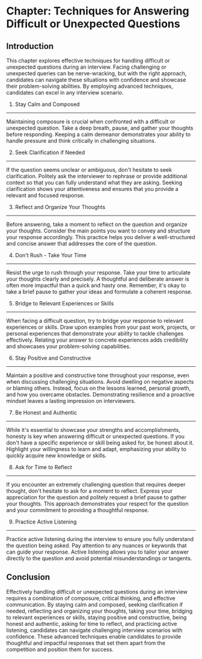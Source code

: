 Chapter: Techniques for Answering Difficult or Unexpected Questions
===================================================================

Introduction
------------

This chapter explores effective techniques for handling difficult or unexpected questions during an interview. Facing challenging or unexpected queries can be nerve-wracking, but with the right approach, candidates can navigate these situations with confidence and showcase their problem-solving abilities. By employing advanced techniques, candidates can excel in any interview scenario.

1. Stay Calm and Composed
-------------------------

Maintaining composure is crucial when confronted with a difficult or unexpected question. Take a deep breath, pause, and gather your thoughts before responding. Keeping a calm demeanor demonstrates your ability to handle pressure and think critically in challenging situations.

2. Seek Clarification if Needed
-------------------------------

If the question seems unclear or ambiguous, don't hesitate to seek clarification. Politely ask the interviewer to rephrase or provide additional context so that you can fully understand what they are asking. Seeking clarification shows your attentiveness and ensures that you provide a relevant and focused response.

3. Reflect and Organize Your Thoughts
-------------------------------------

Before answering, take a moment to reflect on the question and organize your thoughts. Consider the main points you want to convey and structure your response accordingly. This practice helps you deliver a well-structured and concise answer that addresses the core of the question.

4. Don't Rush - Take Your Time
------------------------------

Resist the urge to rush through your response. Take your time to articulate your thoughts clearly and precisely. A thoughtful and deliberate answer is often more impactful than a quick and hasty one. Remember, it's okay to take a brief pause to gather your ideas and formulate a coherent response.

5. Bridge to Relevant Experiences or Skills
-------------------------------------------

When facing a difficult question, try to bridge your response to relevant experiences or skills. Draw upon examples from your past work, projects, or personal experiences that demonstrate your ability to tackle challenges effectively. Relating your answer to concrete experiences adds credibility and showcases your problem-solving capabilities.

6. Stay Positive and Constructive
---------------------------------

Maintain a positive and constructive tone throughout your response, even when discussing challenging situations. Avoid dwelling on negative aspects or blaming others. Instead, focus on the lessons learned, personal growth, and how you overcame obstacles. Demonstrating resilience and a proactive mindset leaves a lasting impression on interviewers.

7. Be Honest and Authentic
--------------------------

While it's essential to showcase your strengths and accomplishments, honesty is key when answering difficult or unexpected questions. If you don't have a specific experience or skill being asked for, be honest about it. Highlight your willingness to learn and adapt, emphasizing your ability to quickly acquire new knowledge or skills.

8. Ask for Time to Reflect
--------------------------

If you encounter an extremely challenging question that requires deeper thought, don't hesitate to ask for a moment to reflect. Express your appreciation for the question and politely request a brief pause to gather your thoughts. This approach demonstrates your respect for the question and your commitment to providing a thoughtful response.

9. Practice Active Listening
----------------------------

Practice active listening during the interview to ensure you fully understand the question being asked. Pay attention to any nuances or keywords that can guide your response. Active listening allows you to tailor your answer directly to the question and avoid potential misunderstandings or tangents.

Conclusion
----------

Effectively handling difficult or unexpected questions during an interview requires a combination of composure, critical thinking, and effective communication. By staying calm and composed, seeking clarification if needed, reflecting and organizing your thoughts, taking your time, bridging to relevant experiences or skills, staying positive and constructive, being honest and authentic, asking for time to reflect, and practicing active listening, candidates can navigate challenging interview scenarios with confidence. These advanced techniques enable candidates to provide thoughtful and impactful responses that set them apart from the competition and position them for success.
